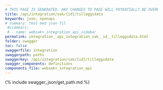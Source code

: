 ```yaml
---
# THIS PAGE IS GENERATED. ANY CHANGES TO PAGE WILL POTENTIALLY BE OVERWRITTEN.
title: /api/integration/sak/{id}/tilleggsdata
keywords: json, openapi
# summary: test med json fil
 #sidebars: 
 # - name: websak+_integration_api_sidebar
permalink: integration__api_integration_sak__id__tilleggsdata.html
folder: swagger
toc: false
swaggerfile: integration
swaggerpath: paths
swaggerkey: /api/integration/sak/{id}/tilleggsdata
swagger_components: definitions
components_file: websak+_integration_api
---
```

{% include swagger_json/get_path.md %}
